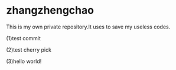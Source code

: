 # zhangzhengchao
This is my own private repository.It uses to save my useless codes.

(1)test commit

(2)test cherry pick

(3)hello world!
